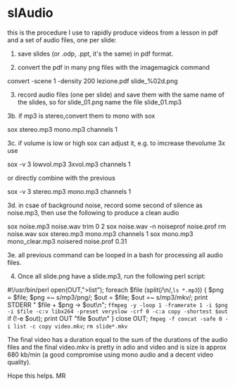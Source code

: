 # slAudio

this is the procedure I use to rapidly produce videos from a lesson in pdf and a set of audio files, one per slide:

1. save slides (or .odp, .ppt, it's the same) in pdf format.

2. convert the pdf in many png files with the imagemagick command

  convert -scene 1 -density 200 lezione.pdf slide_%02d.png

3. record audio files (one per slide) and save them with the same name of the slides, so for slide_01.png name the file slide_01.mp3

3b. if mp3 is stereo,convert them to mono with sox

  sox stereo.mp3 mono.mp3 channels 1

3c. if volume is low or high sox can adjust it, e.g. to imcrease thevolume 3x use 

  sox -v 3 lowvol.mp3 3xvol.mp3 channels 1

  or directly combine with the previous 

  sox -v 3 stereo.mp3 mono.mp3 channels 1 

3d. in csae of background noise, record some second of silence as noise.mp3, then use the following to produce a clean audio

  sox noise.mp3 noise.wav trim 0 2
  sox noise.wav -n noiseprof noise.prof
  rm noise.wav
  sox stereo.mp3 mono.mp3 channels 1
  sox mono.mp3 mono_clear.mp3 noisered noise.prof 0.31

3e. all previous command can be looped in a bash for processing all audio files.

4. Once all slide.png have a slide.mp3, run the following perl script:

#!/usr/bin/perl
open(OUT,">list");
foreach $file (split(/\n/,`ls *.mp3`)) {
     $png = $file;
     $png =~ s/mp3/png/;
     $out = $file;
     $out =~ s/mp3/mkv/;
     print STDERR "  $file + $png -> $out\n";
     `ffmpeg -y -loop 1 -framerate 1 -i $png -i $file -c:v libx264 -preset veryslow -crf 0 -c:a copy -shortest $out` if (!-e $out);
     print OUT "file $out\n"
}
close OUT;
`fmpeg -f concat -safe 0 -i list -c copy video.mkv`;
`rm slide*.mkv`

The final video has a duration equal to the sum of the durations of the audio files and the final video.mkv is pretty in adio and video and is size is approx 680 kb/min (a good compromise using mono audio and a decent video quality).

Hope this helps.
MR
